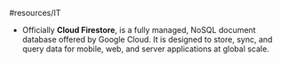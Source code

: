 #resources/IT 

- Officially **Cloud Firestore**, is a fully managed, NoSQL document database offered by Google Cloud. It is designed to store, sync, and query data for mobile, web, and server applications at global scale.